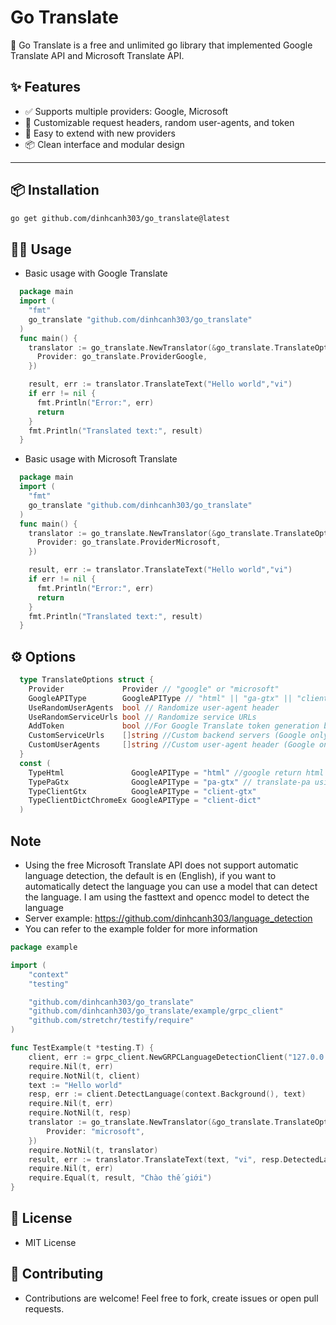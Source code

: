 # Go Translate

🚀 Go Translate is a free and unlimited go library that implemented Google Translate API and Microsoft Translate API.

## ✨ Features

- ✅ Supports multiple providers: Google, Microsoft
- 🔧 Customizable request headers, random user-agents, and token
- 🧪 Easy to extend with new providers
- 📦 Clean interface and modular design
---

## 📦 Installation

```bash
go get github.com/dinhcanh303/go_translate@latest
```

## 🧑‍💻 Usage

- Basic usage with Google Translate
```go
  package main
  import (
    "fmt"
    go_translate "github.com/dinhcanh303/go_translate"
  )
  func main() {
    translator := go_translate.NewTranslator(&go_translate.TranslateOptions{
      Provider: go_translate.ProviderGoogle,
    })

    result, err := translator.TranslateText("Hello world","vi")
    if err != nil {
      fmt.Println("Error:", err)
      return
    }
    fmt.Println("Translated text:", result)
  }
```

- Basic usage with Microsoft Translate

```go
  package main
  import (
    "fmt"
    go_translate "github.com/dinhcanh303/go_translate"
  )
  func main() {
    translator := go_translate.NewTranslator(&go_translate.TranslateOptions{
      Provider: go_translate.ProviderMicrosoft,
    })

    result, err := translator.TranslateText("Hello world","vi")
    if err != nil {
      fmt.Println("Error:", err)
      return
    }
    fmt.Println("Translated text:", result)
  }
```

## ⚙️ Options

```go
  type TranslateOptions struct {
    Provider             Provider // "google" or "microsoft"
    GoogleAPIType        GoogleAPIType // "html" || "ga-gtx" || "client-gtx" || "client-dict"
    UseRandomUserAgents  bool // Randomize user-agent header
    UseRandomServiceUrls bool // Randomize service URLs
    AddToken             bool //For Google Translate token generation by text translate
    CustomServiceUrls    []string //Custom backend servers (Google only)
    CustomUserAgents     []string //Custom user-agent header (Google only)
  }
  const (
    TypeHtml               GoogleAPIType = "html" //google return html
    TypePaGtx              GoogleAPIType = "pa-gtx" // translate-pa using client gtx have key
    TypeClientGtx          GoogleAPIType = "client-gtx"
    TypeClientDictChromeEx GoogleAPIType = "client-dict"
  )

```
## Note
- Using the free Microsoft Translate API does not support automatic language detection, the default is en (English), if you want to automatically detect the language you can use a model that can detect the language. I am using the fasttext and opencc model to detect the language
- Server example: https://github.com/dinhcanh303/language_detection
- You can refer to the example folder for more information

```go
package example

import (
	"context"
	"testing"

	"github.com/dinhcanh303/go_translate"
	"github.com/dinhcanh303/go_translate/example/grpc_client"
	"github.com/stretchr/testify/require"
)

func TestExample(t *testing.T) {
	client, err := grpc_client.NewGRPCLanguageDetectionClient("127.0.0.1:50055") //Server model detect language
	require.Nil(t, err)
	require.NotNil(t, client)
	text := "Hello world"
	resp, err := client.DetectLanguage(context.Background(), text)
	require.Nil(t, err)
	require.NotNil(t, resp)
	translator := go_translate.NewTranslator(&go_translate.TranslateOptions{
		Provider: "microsoft",
	})
	require.NotNil(t, translator)
	result, err := translator.TranslateText(text, "vi", resp.DetectedLang)
	require.Nil(t, err)
	require.Equal(t, result, "Chào thế giới")
}
```
## 📄 License

- MIT License

## 🙌 Contributing

- Contributions are welcome! Feel free to fork, create issues or open pull requests.